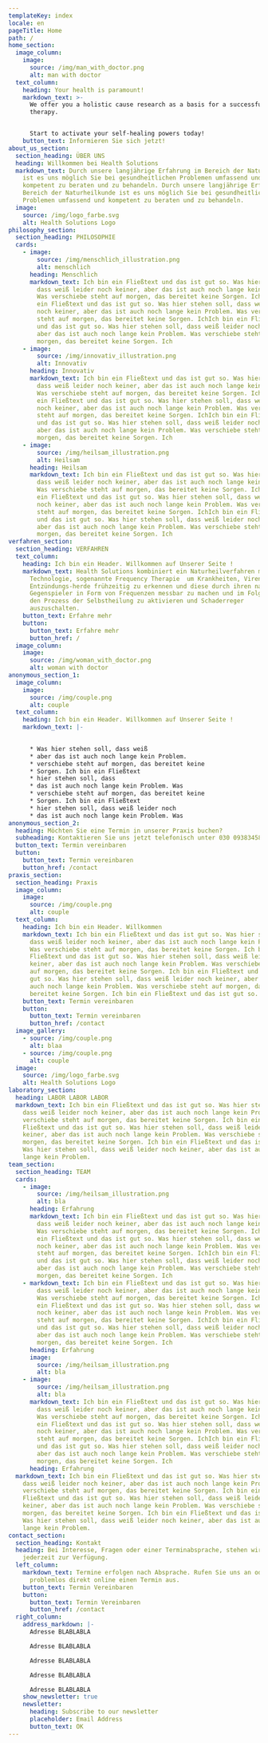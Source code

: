 ```yaml
---
templateKey: index
locale: en
pageTitle: Home
path: /
home_section:
  image_column:
    image:
      source: /img/man_with_doctor.png
      alt: man with doctor
  text_column:
    heading: Your health is paramount!
    markdown_text: >-
      We offer you a holistic cause research as a basis for a successful
      therapy.


      Start to activate your self-healing powers today!
    button_text: Informieren Sie sich jetzt!
about_us_section:
  section_heading: ÜBER UNS
  heading: Willkommen bei Health Solutions
  markdown_text: Durch unsere langjährige Erfahrung im Bereich der Naturheilkunde
    ist es uns möglich Sie bei gesundheitlichen Problemen umfassend und
    kompetent zu beraten und zu behandeln. Durch unsere langjährige Erfahrung im
    Bereich der Naturheilkunde ist es uns möglich Sie bei gesundheitlichen
    Problemen umfassend und kompetent zu beraten und zu behandeln.
  image:
    source: /img/logo_farbe.svg
    alt: Health Solutions Logo
philosophy_section:
  section_heading: PHILOSOPHIE
  cards:
    - image:
        source: /img/menschlich_illustration.png
        alt: menschlich
      heading: Menschlich
      markdown_text: Ich bin ein Fließtext und das ist gut so. Was hier stehen soll,
        dass weiß leider noch keiner, aber das ist auch noch lange kein Problem.
        Was verschiebe steht auf morgen, das bereitet keine Sorgen. IchIch bin
        ein Fließtext und das ist gut so. Was hier stehen soll, dass weiß leider
        noch keiner, aber das ist auch noch lange kein Problem. Was verschiebe
        steht auf morgen, das bereitet keine Sorgen. IchIch bin ein Fließtext
        und das ist gut so. Was hier stehen soll, dass weiß leider noch keiner,
        aber das ist auch noch lange kein Problem. Was verschiebe steht auf
        morgen, das bereitet keine Sorgen. Ich
    - image:
        source: /img/innovativ_illustration.png
        alt: Innovativ
      heading: Innovativ
      markdown_text: Ich bin ein Fließtext und das ist gut so. Was hier stehen soll,
        dass weiß leider noch keiner, aber das ist auch noch lange kein Problem.
        Was verschiebe steht auf morgen, das bereitet keine Sorgen. IchIch bin
        ein Fließtext und das ist gut so. Was hier stehen soll, dass weiß leider
        noch keiner, aber das ist auch noch lange kein Problem. Was verschiebe
        steht auf morgen, das bereitet keine Sorgen. IchIch bin ein Fließtext
        und das ist gut so. Was hier stehen soll, dass weiß leider noch keiner,
        aber das ist auch noch lange kein Problem. Was verschiebe steht auf
        morgen, das bereitet keine Sorgen. Ich
    - image:
        source: /img/heilsam_illustration.png
        alt: Heilsam
      heading: Heilsam
      markdown_text: Ich bin ein Fließtext und das ist gut so. Was hier stehen soll,
        dass weiß leider noch keiner, aber das ist auch noch lange kein Problem.
        Was verschiebe steht auf morgen, das bereitet keine Sorgen. IchIch bin
        ein Fließtext und das ist gut so. Was hier stehen soll, dass weiß leider
        noch keiner, aber das ist auch noch lange kein Problem. Was verschiebe
        steht auf morgen, das bereitet keine Sorgen. IchIch bin ein Fließtext
        und das ist gut so. Was hier stehen soll, dass weiß leider noch keiner,
        aber das ist auch noch lange kein Problem. Was verschiebe steht auf
        morgen, das bereitet keine Sorgen. Ich
verfahren_section:
  section_heading: VERFAHREN
  text_column:
    heading: Ich bin ein Header. Willkommen auf Unserer Seite !
    markdown_text: Health Solutions kombiniert ein Naturheilverfahren mit neuster
      Technologie, sogenannte Frequency Therapie  um Krankheiten, Viren und
      Entzündungs-herde frühzeitig zu erkennen und diese durch ihren natürlichen
      Gegenspieler in Form von Frequenzen messbar zu machen und im Folgeschritt,
      den Prozess der Selbstheilung zu aktivieren und Schaderreger
      auszuschalten.
    button_text: Erfahre mehr
    button:
      button_text: Erfahre mehr
      button_href: /
  image_column:
    image:
      source: /img/woman_with_doctor.png
      alt: woman with doctor
anonymous_section_1:
  image_column:
    image:
      source: /img/couple.png
      alt: couple
  text_column:
    heading: Ich bin ein Header. Willkommen auf Unserer Seite !
    markdown_text: |-
      

      * Was hier stehen soll, dass weiß 
      * aber das ist auch noch lange kein Problem.  
      * verschiebe steht auf morgen, das bereitet keine 
      * Sorgen. Ich bin ein Fließtext 
      * hier stehen soll, dass 
      * das ist auch noch lange kein Problem. Was 
      * verschiebe steht auf morgen, das bereitet keine 
      * Sorgen. Ich bin ein Fließtext 
      * hier stehen soll, dass weiß leider noch 
      * das ist auch noch lange kein Problem. Was
anonymous_section_2:
  heading: Möchten Sie eine Termin in unserer Praxis buchen?
  subheading: Kontaktieren Sie uns jetzt telefonisch unter 030 093834582735t2
  button_text: Termin vereinbaren
  button:
    button_text: Termin vereinbaren
    button_href: /contact
praxis_section:
  section_heading: Praxis
  image_column:
    image:
      source: /img/couple.png
      alt: couple
  text_column:
    heading: Ich bin ein Header. Willkommen
    markdown_text: Ich bin ein Fließtext und das ist gut so. Was hier stehen soll,
      dass weiß leider noch keiner, aber das ist auch noch lange kein Problem.
      Was verschiebe steht auf morgen, das bereitet keine Sorgen. Ich bin ein
      Fließtext und das ist gut so. Was hier stehen soll, dass weiß leider noch
      keiner, aber das ist auch noch lange kein Problem. Was verschiebe steht
      auf morgen, das bereitet keine Sorgen. Ich bin ein Fließtext und das ist
      gut so. Was hier stehen soll, dass weiß leider noch keiner, aber das ist
      auch noch lange kein Problem. Was verschiebe steht auf morgen, das
      bereitet keine Sorgen. Ich bin ein Fließtext und das ist gut so.
    button_text: Termin vereinbaren
    button:
      button_text: Termin vereinbaren
      button_href: /contact
  image_gallery:
    - source: /img/couple.png
      alt: blaa
    - source: /img/couple.png
      alt: couple
  image:
    source: /img/logo_farbe.svg
    alt: Health Solutions Logo
laboratory_section:
  heading: LABOR LABOR LABOR
  markdown_text: Ich bin ein Fließtext und das ist gut so. Was hier stehen soll,
    dass weiß leider noch keiner, aber das ist auch noch lange kein Problem. Was
    verschiebe steht auf morgen, das bereitet keine Sorgen. Ich bin ein
    Fließtext und das ist gut so. Was hier stehen soll, dass weiß leider noch
    keiner, aber das ist auch noch lange kein Problem. Was verschiebe steht auf
    morgen, das bereitet keine Sorgen. Ich bin ein Fließtext und das ist gut so.
    Was hier stehen soll, dass weiß leider noch keiner, aber das ist auch noch
    lange kein Problem.
team_section:
  section_heading: TEAM
  cards:
    - image:
        source: /img/heilsam_illustration.png
        alt: bla
      heading: Erfahrung
      markdown_text: Ich bin ein Fließtext und das ist gut so. Was hier stehen soll,
        dass weiß leider noch keiner, aber das ist auch noch lange kein Problem.
        Was verschiebe steht auf morgen, das bereitet keine Sorgen. IchIch bin
        ein Fließtext und das ist gut so. Was hier stehen soll, dass weiß leider
        noch keiner, aber das ist auch noch lange kein Problem. Was verschiebe
        steht auf morgen, das bereitet keine Sorgen. IchIch bin ein Fließtext
        und das ist gut so. Was hier stehen soll, dass weiß leider noch keiner,
        aber das ist auch noch lange kein Problem. Was verschiebe steht auf
        morgen, das bereitet keine Sorgen. Ich
    - markdown_text: Ich bin ein Fließtext und das ist gut so. Was hier stehen soll,
        dass weiß leider noch keiner, aber das ist auch noch lange kein Problem.
        Was verschiebe steht auf morgen, das bereitet keine Sorgen. IchIch bin
        ein Fließtext und das ist gut so. Was hier stehen soll, dass weiß leider
        noch keiner, aber das ist auch noch lange kein Problem. Was verschiebe
        steht auf morgen, das bereitet keine Sorgen. IchIch bin ein Fließtext
        und das ist gut so. Was hier stehen soll, dass weiß leider noch keiner,
        aber das ist auch noch lange kein Problem. Was verschiebe steht auf
        morgen, das bereitet keine Sorgen. Ich
      heading: Erfahrung
      image:
        source: /img/heilsam_illustration.png
        alt: bla
    - image:
        source: /img/heilsam_illustration.png
        alt: bla
      markdown_text: Ich bin ein Fließtext und das ist gut so. Was hier stehen soll,
        dass weiß leider noch keiner, aber das ist auch noch lange kein Problem.
        Was verschiebe steht auf morgen, das bereitet keine Sorgen. IchIch bin
        ein Fließtext und das ist gut so. Was hier stehen soll, dass weiß leider
        noch keiner, aber das ist auch noch lange kein Problem. Was verschiebe
        steht auf morgen, das bereitet keine Sorgen. IchIch bin ein Fließtext
        und das ist gut so. Was hier stehen soll, dass weiß leider noch keiner,
        aber das ist auch noch lange kein Problem. Was verschiebe steht auf
        morgen, das bereitet keine Sorgen. Ich
      heading: Erfahrung
  markdown_text: Ich bin ein Fließtext und das ist gut so. Was hier stehen soll,
    dass weiß leider noch keiner, aber das ist auch noch lange kein Problem. Was
    verschiebe steht auf morgen, das bereitet keine Sorgen. Ich bin ein
    Fließtext und das ist gut so. Was hier stehen soll, dass weiß leider noch
    keiner, aber das ist auch noch lange kein Problem. Was verschiebe steht auf
    morgen, das bereitet keine Sorgen. Ich bin ein Fließtext und das ist gut so.
    Was hier stehen soll, dass weiß leider noch keiner, aber das ist auch noch
    lange kein Problem.
contact_section:
  section_heading: Kontakt
  heading: Bei Interesse, Fragen oder einer Terminabsprache, stehen wir Ihnen
    jederzeit zur Verfügung.
  left_column:
    markdown_text: Termine erfolgen nach Absprache. Rufen Sie uns an oder machen Sie
      problemlos direkt online einen Termin aus.
    button_text: Termin Vereinbaren
    button:
      button_text: Termin Vereinbaren
      button_href: /contact
  right_column:
    address_markdown: |-
      Adresse BLABLABLA

      Adresse BLABLABLA

      Adresse BLABLABLA

      Adresse BLABLABLA

      Adresse BLABLABLA
    show_newsletter: true
    newsletter:
      heading: Subscribe to our newsletter
      placeholder: Email Address
      button_text: OK
---
```

